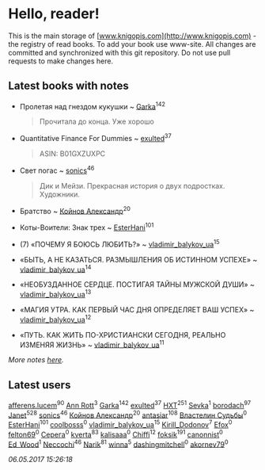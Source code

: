 # Hello, reader!
This is the main storage of [www.knigopis.com](http://www.knigopis.com) - the registry of read books.
To add your book use www-site. All changes are committed and synchronized with this git repository.
Do not use pull requests to make changes here.


## Latest books with notes
* Пролетая над гнездом кукушки ~ [Garka](users/115/115753719718250012620-google)<sup>142</sup>
    > Прочитала до конца. Уже хорошо

* Quantitative Finance For Dummies ~ [exulted](users/100/100599204551896265722-google)<sup>37</sup>
    > ASIN: B01GXZUXPC

* Свет погас ~ [sonics](users/588/5880221-vkontakte)<sup>46</sup>
    > Дик и Мейзи. Прекрасная история о двух подростках. Художники.

* Братство ~ [Койнов Александр](users/414/414040473-vkontakte)<sup>20</sup>

* Коты-Воители: Знак трех ~ [EsterHani](users/305/30558181-vkontakte)<sup>101</sup>

* (7) «ПОЧЕМУ Я БОЮСЬ ЛЮБИТЬ?» ~ [vladimir_balykov_ua](users/423/423302481-vkontakte)<sup>15</sup>

* «БЫТЬ, А НЕ КАЗАТЬСЯ. РАЗМЫШЛЕНИЯ ОБ ИСТИННОМ УСПЕХЕ» ~ [vladimir_balykov_ua](users/423/423302481-vkontakte)<sup>14</sup>

* «НЕОБУЗДАННОЕ СЕРДЦЕ. ПОСТИГАЯ ТАЙНЫ МУЖСКОЙ ДУШИ» ~ [vladimir_balykov_ua](users/423/423302481-vkontakte)<sup>13</sup>

* «МАГИЯ УТРА. КАК ПЕРВЫЙ ЧАС ДНЯ ОПРЕДЕЛЯЕТ ВАШ УСПЕХ» ~ [vladimir_balykov_ua](users/423/423302481-vkontakte)<sup>12</sup>

* «ПУТЬ. КАК ЖИТЬ ПО-ХРИСТИАНСКИ СЕГОДНЯ, РЕАЛЬНО ИЗМЕНЯЯ ЖИЗНЬ» ~ [vladimir_balykov_ua](users/423/423302481-vkontakte)<sup>11</sup>


_More notes [here](latest_books_with_notes.md)._


## Latest users
[afferens.lucem](users/196/196071655-vkontakte)<sup>90</sup> 
[Ann Rott](users/108/108774233915925319546-google)<sup>3</sup> 
[Garka](users/115/115753719718250012620-google)<sup>142</sup> 
[exulted](users/100/100599204551896265722-google)<sup>37</sup> 
[HXT](users/100/100002563462782-facebook)<sup>251</sup> 
[Sevka](users/101/101641083016803975228-google)<sup>1</sup> 
[borodach](users/157/15706320-vkontakte)<sup>97</sup> 
[Janet](users/205/20565064-vkontakte)<sup>528</sup> 
[sonics](users/588/5880221-vkontakte)<sup>46</sup> 
[Койнов Александр](users/414/414040473-vkontakte)<sup>20</sup> 
[antasiar](users/688/68827372-vkontakte)<sup>108</sup> 
[Властелин Судьбы](users/117/117046242609775896772-google)<sup>0</sup> 
[EsterHani](users/305/30558181-vkontakte)<sup>101</sup> 
[coolbosss](users/135/135787469-vkontakte)<sup>0</sup> 
[vladimir_balykov_ua](users/423/423302481-vkontakte)<sup>15</sup> 
[Kirill_Dodonov](users/870/870467263091830-facebook)<sup>7</sup> 
[Efox](users/117/1178574968926770-facebook)<sup>0</sup> 
[felton69](users/110/110215084470395017436-google)<sup>0</sup> 
[Серега](users/789/7896728489653516386-mailru)<sup>0</sup> 
[kverta](users/312/312298637-vkontakte)<sup>83</sup> 
[kalisaaa](users/144/1444844975573671-facebook)<sup>0</sup> 
[Chiffi](users/105/105831994080785626680-google)<sup>12</sup> 
[foksik](users/173/1734575-vkontakte)<sup>191</sup> 
[canonnist](users/734/734766532438417408-twitter)<sup>0</sup> 
[Ed_Wood](users/126/1268205236629508-facebook)<sup>1</sup> 
[Neccochi](users/126/12601720503917094896-mailru)<sup>46</sup> 
[Narik](users/363/363723202-vkontakte)<sup>81</sup> 
[winna](users/372/37278708-vkontakte)<sup>5</sup> 
[dashingmitchell](users/783/783885219308986369-twitter)<sup>0</sup> 
[akornev79](users/100/100804790935781057955-google)<sup>0</sup> 


_06.05.2017 15:26:18_
